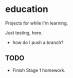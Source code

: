 # education
Projects for while I'm learning. 

Just testing, here. 

* how do I push a branch?

## TODO
* Finish Stage 1 homework.